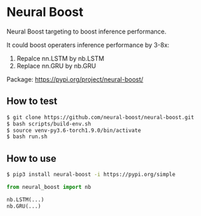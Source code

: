 # Neural Boost

Neural Boost targeting to boost inference performance.

It could boost operaters inference performance by 3-8x:
1) Repalce nn.LSTM by nb.LSTM
2) Replace nn.GRU  by nb.GRU

Package: https://pypi.org/project/neural-boost/

## How to test

```Bash
$ git clone https://github.com/neural-boost/neural-boost.git
$ bash scripts/build-env.sh
$ source venv-py3.6-torch1.9.0/bin/activate
$ bash run.sh
```

## How to use

```Bash
$ pip3 install neural-boost -i https://pypi.org/simple
```

```Python
from neural_boost import nb

nb.LSTM(...)
nb.GRU(...)
```

